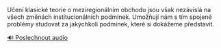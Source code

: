 
Učení klasické teorie o meziregionálním obchodu jsou však nezávislá na všech změnách institucionálních podmínek. Umožňují nám s tím spojené problémy studovat za jakýchkoli podmínek, které si dokážeme představit.

[🔊 Poslechnout audio](/data/7-paragraphs/audio/chapter_37/para_009-Uen-klasick-teorie-o-meziregionlnm-obchodu-js.mp3)
